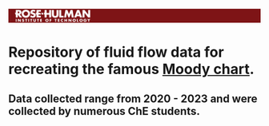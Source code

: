 ![](https://raw.githubusercontent.com/henthornlab/HMIs/master/rhit-logo-wide.png)
# Repository of fluid flow data for recreating the famous [Moody chart](https://en.wikipedia.org/wiki/Moody_chart).

## Data collected range from 2020 - 2023 and were collected by numerous ChE students.
